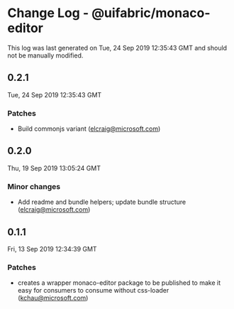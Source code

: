 # Change Log - @uifabric/monaco-editor

This log was last generated on Tue, 24 Sep 2019 12:35:43 GMT and should not be manually modified.

## 0.2.1
Tue, 24 Sep 2019 12:35:43 GMT

### Patches

- Build commonjs variant (elcraig@microsoft.com)
## 0.2.0
Thu, 19 Sep 2019 13:05:24 GMT

### Minor changes

- Add readme and bundle helpers; update bundle structure (elcraig@microsoft.com)
## 0.1.1
Fri, 13 Sep 2019 12:34:39 GMT

### Patches

- creates a wrapper monaco-editor package to be published to make it easy for consumers to consume without css-loader (kchau@microsoft.com)